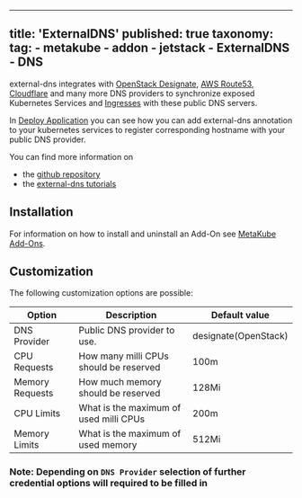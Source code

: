 
---
title: 'ExternalDNS'
published: true
taxonomy:
    tag:
        - metakube
        - addon
        - jetstack
        - ExternalDNS
        - DNS
---

 external-dns integrates with [OpenStack Designate](https://docs.openstack.org/designate/latest/), [AWS Route53](https://aws.amazon.com/route53), [Cloudflare](https://www.cloudflare.com/dns/) and many more DNS providers to synchronize exposed Kubernetes Services and [Ingresses](https://kubernetes.io/docs/concepts/services-networking/ingress/) with these public DNS servers.

 In [Deploy Application](../16.deploy-an-application/default.en.md) you can see how you can add external-dns annotation to your kubernetes services to register
corresponding hostname with your public DNS provider.

 You can find more information on

* the [github repository](https://github.com/kubernetes-incubator/external-dns)
* the [external-dns tutorials](https://github.com/kubernetes-incubator/external-dns/blob/master/docs/tutorials)

 ## Installation

 For information on how to install and uninstall an Add-On see [MetaKube Add-Ons](../default.en.md).

 ## Customization

  The following customization options are possible:

  | Option | Description | Default value |
  | ------ | ----------- | ------------- |
  | DNS Provider | Public DNS provider to use. | designate(OpenStack) |
  | CPU Requests | How many milli CPUs should be reserved | 100m |
  | Memory Requests | How much memory should be reserved | 128Mi |
  | CPU Limits | What is the maximum of used milli CPUs | 200m |
  | Memory Limits | What is the maximum of used memory | 512Mi |

 ### Note: Depending on `DNS Provider` selection of further credential options will required to be filled in
